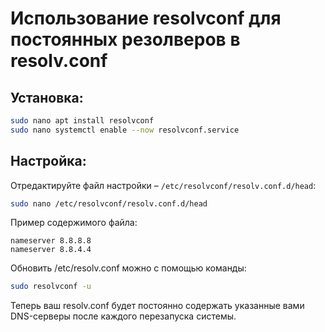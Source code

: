 # Использование resolvconf для постоянных резолверов в resolv.conf

## Установка:

```bash
sudo nano apt install resolvconf
sudo nano systemctl enable --now resolvconf.service
```

## Настройка:

Отредактируйте файл настройки – `/etc/resolvconf/resolv.conf.d/head`:

```bash
sudo nano /etc/resolvconf/resolv.conf.d/head
```

Пример содержимого файла:

```
nameserver 8.8.8.8
nameserver 8.8.4.4
```

Обновить /etc/resolv.conf можно с помощью команды:

```bash
sudo resolvconf -u
```

Теперь ваш resolv.conf будет постоянно содержать указанные вами DNS-серверы после каждого перезапуска системы.
